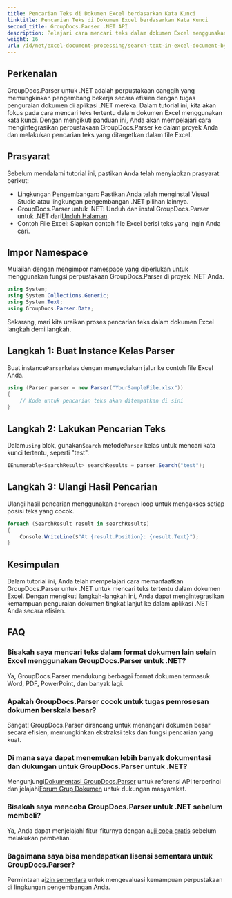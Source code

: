 ```yaml
---
title: Pencarian Teks di Dokumen Excel berdasarkan Kata Kunci
linktitle: Pencarian Teks di Dokumen Excel berdasarkan Kata Kunci
second_title: GroupDocs.Parser .NET API
description: Pelajari cara mencari teks dalam dokumen Excel menggunakan GroupDocs.Parser untuk .NET. Integrasikan kemampuan pencarian teks tingkat lanjut ke dalam aplikasi .NET Anda.
weight: 16
url: /id/net/excel-document-processing/search-text-in-excel-document-by-keyword/
---
```

## Perkenalan
GroupDocs.Parser untuk .NET adalah perpustakaan canggih yang memungkinkan pengembang bekerja secara efisien dengan tugas penguraian dokumen di aplikasi .NET mereka. Dalam tutorial ini, kita akan fokus pada cara mencari teks tertentu dalam dokumen Excel menggunakan kata kunci. Dengan mengikuti panduan ini, Anda akan mempelajari cara mengintegrasikan perpustakaan GroupDocs.Parser ke dalam proyek Anda dan melakukan pencarian teks yang ditargetkan dalam file Excel.
## Prasyarat
Sebelum mendalami tutorial ini, pastikan Anda telah menyiapkan prasyarat berikut:
- Lingkungan Pengembangan: Pastikan Anda telah menginstal Visual Studio atau lingkungan pengembangan .NET pilihan lainnya.
-  GroupDocs.Parser untuk .NET: Unduh dan instal GroupDocs.Parser untuk .NET dari[Unduh Halaman](https://releases.groupdocs.com/parser/net/).
- Contoh File Excel: Siapkan contoh file Excel berisi teks yang ingin Anda cari.

## Impor Namespace
Mulailah dengan mengimpor namespace yang diperlukan untuk menggunakan fungsi perpustakaan GroupDocs.Parser di proyek .NET Anda.
```csharp
using System;
using System.Collections.Generic;
using System.Text;
using GroupDocs.Parser.Data;
```

Sekarang, mari kita uraikan proses pencarian teks dalam dokumen Excel langkah demi langkah.
## Langkah 1: Buat Instance Kelas Parser
 Buat instance`Parser`kelas dengan menyediakan jalur ke contoh file Excel Anda.
```csharp
using (Parser parser = new Parser("YourSampleFile.xlsx"))
{
    // Kode untuk pencarian teks akan ditempatkan di sini
}
```
## Langkah 2: Lakukan Pencarian Teks
 Dalam`using` blok, gunakan`Search` metode`Parser` kelas untuk mencari kata kunci tertentu, seperti "test".
```csharp
IEnumerable<SearchResult> searchResults = parser.Search("test");
```
## Langkah 3: Ulangi Hasil Pencarian
 Ulangi hasil pencarian menggunakan a`foreach` loop untuk mengakses setiap posisi teks yang cocok.
```csharp
foreach (SearchResult result in searchResults)
{
    Console.WriteLine($"At {result.Position}: {result.Text}");
}
```

## Kesimpulan
Dalam tutorial ini, Anda telah mempelajari cara memanfaatkan GroupDocs.Parser untuk .NET untuk mencari teks tertentu dalam dokumen Excel. Dengan mengikuti langkah-langkah ini, Anda dapat mengintegrasikan kemampuan penguraian dokumen tingkat lanjut ke dalam aplikasi .NET Anda secara efisien.

## FAQ
### Bisakah saya mencari teks dalam format dokumen lain selain Excel menggunakan GroupDocs.Parser untuk .NET?
Ya, GroupDocs.Parser mendukung berbagai format dokumen termasuk Word, PDF, PowerPoint, dan banyak lagi.
### Apakah GroupDocs.Parser cocok untuk tugas pemrosesan dokumen berskala besar?
Sangat! GroupDocs.Parser dirancang untuk menangani dokumen besar secara efisien, memungkinkan ekstraksi teks dan fungsi pencarian yang kuat.
### Di mana saya dapat menemukan lebih banyak dokumentasi dan dukungan untuk GroupDocs.Parser untuk .NET?
 Mengunjungi[Dokumentasi GroupDocs.Parser](https://tutorials.groupdocs.com/parser/net/) untuk referensi API terperinci dan jelajahi[Forum Grup Dokumen](https://forum.groupdocs.com/c/parser/17) untuk dukungan masyarakat.
### Bisakah saya mencoba GroupDocs.Parser untuk .NET sebelum membeli?
 Ya, Anda dapat menjelajahi fitur-fiturnya dengan a[uji coba gratis](https://releases.groupdocs.com/) sebelum melakukan pembelian.
### Bagaimana saya bisa mendapatkan lisensi sementara untuk GroupDocs.Parser?
 Permintaan a[izin sementara](https://purchase.groupdocs.com/temporary-license/) untuk mengevaluasi kemampuan perpustakaan di lingkungan pengembangan Anda.